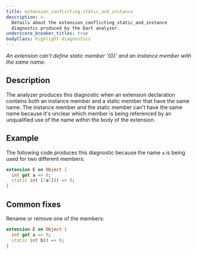 ```yaml
---
title: extension_conflicting_static_and_instance
description: >-
  Details about the extension_conflicting_static_and_instance
  diagnostic produced by the Dart analyzer.
underscore_breaker_titles: true
bodyClass: highlight-diagnostics
---
```


_An extension can't define static member '{0}' and an instance member with the same name._

## Description

The analyzer produces this diagnostic when an extension declaration
contains both an instance member and a static member that have the same
name. The instance member and the static member can't have the same name
because it's unclear which member is being referenced by an unqualified use
of the name within the body of the extension.

## Example

The following code produces this diagnostic because the name `a` is being
used for two different members:

```dart
extension E on Object {
  int get a => 0;
  static int [!a!]() => 0;
}
```

## Common fixes

Rename or remove one of the members:

```dart
extension E on Object {
  int get a => 0;
  static int b() => 0;
}
```
